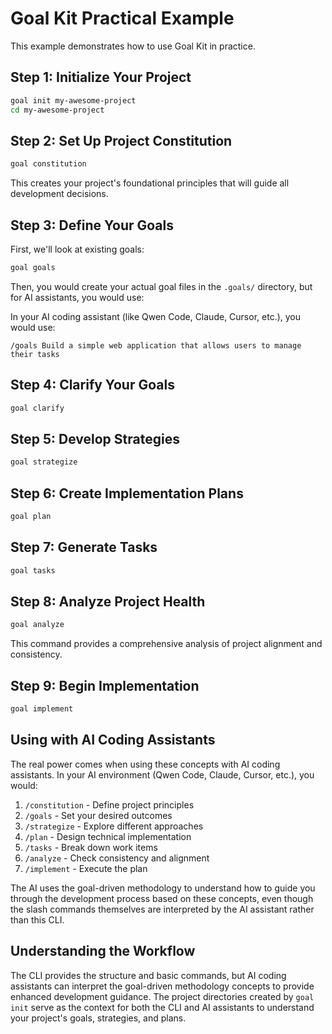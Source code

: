 # Goal Kit Practical Example

This example demonstrates how to use Goal Kit in practice.

## Step 1: Initialize Your Project

```bash
goal init my-awesome-project
cd my-awesome-project
```

## Step 2: Set Up Project Constitution

```bash
goal constitution
```

This creates your project's foundational principles that will guide all development decisions.

## Step 3: Define Your Goals

First, we'll look at existing goals:
```bash
goal goals
```

Then, you would create your actual goal files in the `.goals/` directory, but for AI assistants, you would use:

In your AI coding assistant (like Qwen Code, Claude, Cursor, etc.), you would use:
```
/goals Build a simple web application that allows users to manage their tasks
```

## Step 4: Clarify Your Goals

```bash
goal clarify
```

## Step 5: Develop Strategies

```bash
goal strategize
```

## Step 6: Create Implementation Plans

```bash
goal plan
```

## Step 7: Generate Tasks

```bash
goal tasks
```

## Step 8: Analyze Project Health

```bash
goal analyze
```

This command provides a comprehensive analysis of project alignment and consistency.

## Step 9: Begin Implementation

```bash
goal implement
```

## Using with AI Coding Assistants

The real power comes when using these concepts with AI coding assistants. In your AI environment (Qwen Code, Claude, Cursor, etc.), you would:

1. `/constitution` - Define project principles
2. `/goals` - Set your desired outcomes
3. `/strategize` - Explore different approaches
4. `/plan` - Design technical implementation
5. `/tasks` - Break down work items
6. `/analyze` - Check consistency and alignment
7. `/implement` - Execute the plan

The AI uses the goal-driven methodology to understand how to guide you through the development process based on these concepts, even though the slash commands themselves are interpreted by the AI assistant rather than this CLI.

## Understanding the Workflow

The CLI provides the structure and basic commands, but AI coding assistants can interpret the goal-driven methodology concepts to provide enhanced development guidance. The project directories created by `goal init` serve as the context for both the CLI and AI assistants to understand your project's goals, strategies, and plans.